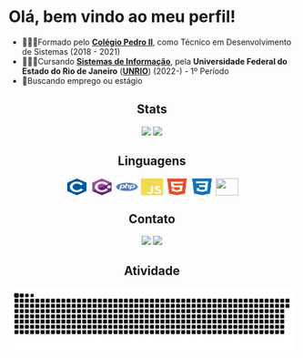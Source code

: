 
# Olá, bem vindo ao meu perfil!
- 👨🏻‍💻Formado pelo [**Colégio Pedro II**][cp2], como Técnico em Desenvolvimento de Sistemas (2018 - 2021)
- 👨🏻‍🎓Cursando [**Sistemas de Informação**][si], pela **Universidade Federal do Estado do Rio de Janeiro** ([**UNRIO**][unirio]) (2022-) - 1º Período
- 🔎Buscando emprego ou estágio  

<div align="center">
  <h2>Stats</h2>  
  <img height="180em" src="https://github-readme-stats.vercel.app/api?username=davilimabr&theme=midnight-purple&show_icons=true&include_all_commits=true&count_private=true"/>
  <img height="180em" src="https://github-readme-stats.vercel.app/api/top-langs/?username=davilimabr&layout=compact&langs_count=16&theme=midnight-purple"/>

  <br>

  <h2>Linguagens</h2>
  <img align="center" height="30" width="40" src="https://raw.githubusercontent.com/devicons/devicon/master/icons/c/c-plain.svg">
  <img align="center" height="30" width="40" src="https://raw.githubusercontent.com/devicons/devicon/master/icons/csharp/csharp-original.svg">
  <img align="center" height="30" width="40" src="https://raw.githubusercontent.com/devicons/devicon/master/icons/php/php-plain.svg">
  <img align="center" height="30" width="40" src="https://raw.githubusercontent.com/devicons/devicon/master/icons/javascript/javascript-plain.svg">
  <img align="center" height="30" width="40" src="https://raw.githubusercontent.com/devicons/devicon/master/icons/html5/html5-plain.svg">
  <img align="center" height="30" width="40" src="https://raw.githubusercontent.com/devicons/devicon/master/icons/css3/css3-plain.svg">
  <img align="center" height="30" width="40" src="https://cdn.jsdelivr.net/gh/devicons/devicon/icons/mysql/mysql-plain.svg" />
  
  <br>

  <h2>Contato</h2>
  <a href = "mailto: davilimamoura.360@gmail.com"><img src="https://img.shields.io/badge/-Gmail-%23333?style=for-the-badge&logo=gmail&logoColor=white" target="_blank"></a>
  <a href="https://www.linkedin.com/in/davi-lima-441b72210/" target="_blank"><img src="https://img.shields.io/badge/-LinkedIn-%230077B5?style=for-the-badge&logo=linkedin&logoColor=white" target="_blank"></a> 

  <br>

  <h2>Atividade</h2>

  ![Snake animation](https://github.com/davilimabr/davilimabr/blob/output/github-contribution-grid-snake.svg)

</div>
  
[si]: <https://bsi.uniriotec.br>
[unirio]: <http://www.unirio.br>
[cp2]: <https://cp2.g12.br/index.php>
